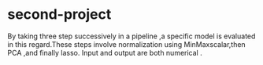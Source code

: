 # second-project
By taking three step successively in a pipeline ,a specific model is evaluated in this regard.These steps involve normalization using MinMaxscalar,then PCA ,and finally lasso. Input and output are both numerical .
